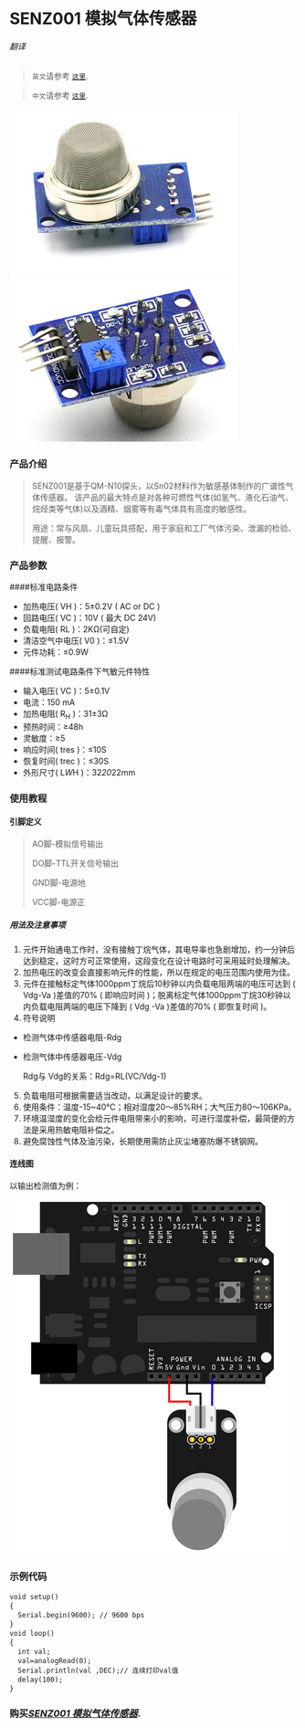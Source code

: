 # SENZ001 模拟气体传感器

###### 翻译

> `英文`请参考 [`这里`](https://github.com/njustcjj/SENZ001-Gas-Sensor/blob/master/README.md).

> `中文`请参考 [`这里`](https://github.com/njustcjj/SENZ001-Gas-Sensor/blob/master/README_CN.md).

![](https://github.com/njustcjj/SENZ001-Gas-Sensor/blob/master/pic/SENZ001_front.jpg "SENZ001_Front") 
![](https://github.com/njustcjj/SENZ001-Gas-Sensor/blob/master/pic/SENZ001_back.jpg "SENZ001_Back") 

### 产品介绍

> SENZ001是基于QM-N10探头，以Sn02材料作为敏感基体制作的广谱性气体传感器。
> 该产品的最大特点是对各种可燃性气体(如氢气、液化石油气、烷烃类等气体)以及酒精、烟雾等有毒气体具有高度的敏感性。
> 
> 用途：常与风扇、儿童玩具搭配，用于家庭和工厂气体污染、泄漏的检验、提醒、报警。

### 产品参数

####标准电路条件
* 加热电压( VH )：5±0.2V ( AC or DC )
* 回路电压( VC )：10V ( 最大 DC 24V)
* 负载电阻( RL )：2KΩ(可自定)
* 清洁空气中电压( V0 )：≤1.5V
* 元件功耗：≤0.9W

####标准测试电路条件下气敏元件特性
* 输入电压( VC )：5±0.1V 
* 电流：150 mA
* 加热电阻( R<sub>H</sub> )：31±3Ω
* 预热时间：≥48h
* 灵敏度：≥5
* 响应时间( tres )：≤10S
* 恢复时间( trec )：≤30S
* 外形尺寸( L*W*H )：32*20*22mm

### 使用教程

#### 引脚定义

> AO脚-模拟信号输出
> 
> DO脚-TTL开关信号输出
> 
> GND脚-电源地
>
> VCC脚-电源正

##### 用法及注意事项
1. 元件开始通电工作时，没有接触丁烷气体，其电导率也急剧增加，约一分钟后达到稳定，这时方可正常使用，这段变化在设计电路时可采用延时处理解决。
2. 加热电压的改变会直接影响元件的性能，所以在规定的电压范围内使用为佳。
3. 元件在接触标定气体1000ppm丁烷后10秒钟以内负载电阻两端的电压可达到 ( Vdg-Va )差值的70% ( 即响应时间 )；脱离标定气体1000ppm丁烷30秒钟以内负载电阻两端的电压下降到 ( Vdg -Va )差值的70% ( 即恢复时间 )。
4. 符号说明
 * 检测气体中传感器电阻-Rdg
 * 检测气体中传感器电压-Vdg

    Rdg与 Vdg的关系：Rdg=RL(VC/Vdg-1)
5. 负载电阻可根据需要适当改动，以满足设计的要求。
6. 使用条件：温度-15~40℃；相对湿度20～85%RH；大气压力80～106KPa。
7. 环境温湿度的变化会给元件电阻带来小的影响，可进行湿度补偿，最简便的方法是采用热敏电阻补偿之。
8. 避免腐蚀性气体及油污染，长期使用需防止灰尘堵塞防爆不锈钢网。

#### 连线图

以输出检测值为例：

![](https://github.com/njustcjj/SENZ001-Gas-Sensor/blob/master/pic/SENZ001_connect.png "连线图") 

### 示例代码

    void setup() 
    { 
      Serial.begin(9600); // 9600 bps
    }
    void loop() 
    {
      int val;
      val=analogRead(0);
      Serial.println(val ,DEC);// 连续打印val值
      delay(100);
    }


### 购买[*SENZ001 模拟气体传感器*](https://www.ebay.com/).







